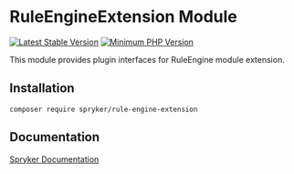 # RuleEngineExtension Module
[![Latest Stable Version](https://poser.pugx.org/spryker/rule-engine-extension/v/stable.svg)](https://packagist.org/packages/spryker/rule-engine-extension)
[![Minimum PHP Version](https://img.shields.io/badge/php-%3E%3D%208.2-8892BF.svg)](https://php.net/)

This module provides plugin interfaces for RuleEngine module extension.

## Installation

```
composer require spryker/rule-engine-extension
```

## Documentation

[Spryker Documentation](https://docs.spryker.com)
